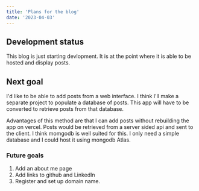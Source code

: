 ```yaml
---
title: 'Plans for the blog'
date: '2023-04-03'
---
```


## Development status
This blog is just starting devlopment. It is at the point where it is able to be hosted and display posts.

## Next goal
I'd like to be able to add posts from a web interface. I think I'll make a separate project to populate a database of posts. This app will have to be converted to retrieve posts from that database.

Advantages of this method are that I can add posts without rebuilding the app on vercel. Posts would be retrieved from a server sided api and sent to the client. I think momgodb is well suited for this. I only need a simple database and I could host it using mongodb Atlas.

### Future goals
1. Add an about me page
2. Add links to github and LinkedIn
3. Register and set up domain name.